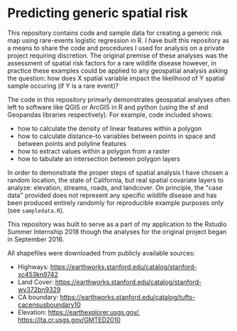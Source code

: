 # Predicting generic spatial risk

This repository contains code and sample data for creating a generic risk map using rare-events logistic regression in R. I have built this repository as a means to share the code and procedures I used for analysis on a private project requiring discretion. The original premise of these analyses was the assessment of spatial risk factors for a rare wildlife disease however, in practice these examples could be applied to any geospatial analysis asking the question: how does X spatial variable impact the likelihood of Y spatial sample occuring (if Y is a rare event)? 

The code in this repository primarly demonstrates geospatial analyses often left to software like QGIS or ArcGIS in R and python (using the sf and Geopandas libraries respectively). For example, code included shows:
- how to calculate the density of linear features within a polygon 
- how to calculate distance-to variables between points in space and between points and polyline features
- how to extract values within a polygon from a raster 
- how to tabulate an intersection between polygon layers 

In order to demonstrate the proper steps of spatial analysis I have chosen a random location, the state of California, but real spatial covariate layers to analyze: elevation, streams, roads, and landcover. On principle, the "case data" provided does not represent any specific wildlife disease and has been produced entirely randomly for reproducible example purposes only (see `sampledata.R`).

This repository was built to serve as a part of my application to the Rstudio Summer Internship 2018 though the analyses for the original project began in September 2016. 

All shapefiles were downloaded from publicly available sources:
- Highways: https://earthworks.stanford.edu/catalog/stanford-xc453kn9742
- Land Cover: https://earthworks.stanford.edu/catalog/stanford-wv372bn9329
- CA boundary: https://earthworks.stanford.edu/catalog/tufts-cacensusboundary10
- Elevation: https://earthexplorer.usgs.gov/, https://lta.cr.usgs.gov/GMTED2010